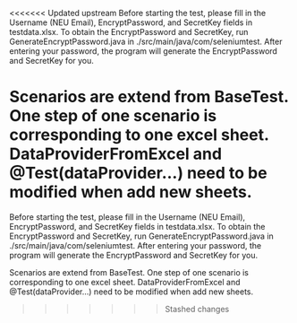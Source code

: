 <<<<<<< Updated upstream
Before starting the test, please fill in the Username (NEU Email), EncryptPassword, and SecretKey fields in testdata.xlsx.
To obtain the EncryptPassword and SecretKey, run GenerateEncryptPassword.java in ./src/main/java/com/seleniumtest. After entering your password, the program will generate the EncryptPassword and SecretKey for you.

Scenarios are extend from BaseTest.
One step of one scenario is corresponding to one excel sheet.
DataProviderFromExcel and @Test(dataProvider...) need to be modified when add new sheets.
=======
Before starting the test, please fill in the Username (NEU Email), EncryptPassword, and SecretKey fields in testdata.xlsx. To obtain the EncryptPassword and SecretKey, run GenerateEncryptPassword.java in ./src/main/java/com/seleniumtest. After entering your password, the program will generate the EncryptPassword and SecretKey for you.

Scenarios are extend from BaseTest. One step of one scenario is corresponding to one excel sheet. DataProviderFromExcel and @Test(dataProvider...) need to be modified when add new sheets.
>>>>>>> Stashed changes
